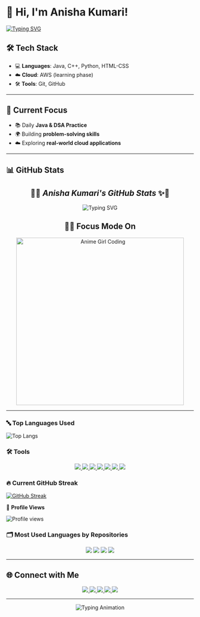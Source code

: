 # 👋 Hi, I'm Anisha Kumari!

[![Typing SVG](https://readme-typing-svg.herokuapp.com?size=24&duration=3000&pause=1000&color=36BCF7&center=true&vCenter=true&width=500&lines=☁️+Cloud+Computing+Enthusiast;🎓+3rd+Year+BTech+Student;💻+Java+%7C+C%2B%2B+%7C+Python;🚀+Exploring+AWS+and+Cloud+Tech)](https://git.io/typing-svg)


## 🛠 Tech Stack
- 💻 **Languages**: Java, C++, Python, HTML-CSS  
- ☁️ **Cloud**: AWS (learning phase)  
- 🛠 **Tools**: Git, GitHub  

---

## 📌 Current Focus
- 📚 Daily **Java & DSA Practice**  
- 🌍 Building **problem-solving skills**  
- ☁️ Exploring **real-world cloud applications**  

---

## 📊 GitHub Stats  

<h2 align="center">🌟✨ <i>Anisha Kumari's GitHub Stats</i> ✨🌟</h2>  

<p align="center">
  <img src="https://readme-typing-svg.demolab.com?font=Georgia&size=24&duration=3500&pause=1000&color=F49AC2&center=true&vCenter=true&width=600&lines=Hi+%F0%9F%91%8B+I'm+Anisha+Kumari!;B.Tech+CS+Student+%7C+Cloud+Explorer+%E2%98%81%EF%B8%8F;Java+Lover+%7C+Code+%26+Coffee+%E2%98%95%EF%B8%8F;Building+Projects+with+Purpose+%F0%9F%92%BC" alt="Typing SVG" />
</p>  

<h2 align="center">👩‍💻 Focus Mode On</h2>  
<p align="center">
  <img src="https://media.giphy.com/media/RbDKaczqWovIugyJmW/giphy.gif" width="450" alt="Anime Girl Coding">
</p>  

---

### 🔤 Top Languages Used
![Top Langs](https://github-readme-stats.vercel.app/api/top-langs/?username=anishasuman&layout=compact&langs_count=6&theme=radical)


### 🛠 Tools
<p align="center">
  <a href="https://aws.amazon.com/" target="_blank">
    <img src="https://skillicons.dev/icons?i=aws" />
  </a>
  <a href="https://www.docker.com/" target="_blank">
    <img src="https://skillicons.dev/icons?i=docker" />
  </a>
  <a href="https://kubernetes.io/" target="_blank">
    <img src="https://skillicons.dev/icons?i=kubernetes" />
  </a>
  <a href="https://www.linux.org/" target="_blank">
    <img src="https://skillicons.dev/icons?i=linux" />
  </a>
  <a href="https://git-scm.com/" target="_blank">
    <img src="https://skillicons.dev/icons?i=git" />
  </a>
  <a href="https://code.visualstudio.com/" target="_blank">
    <img src="https://skillicons.dev/icons?i=vscode" />
  </a>
  <a href="https://www.mysql.com/" target="_blank">
    <img src="https://skillicons.dev/icons?i=mysql" />
  </a>
</p>



### 🔥 Current GitHub Streak
  
[![GitHub Streak](https://streak-stats.vercel.app?user=anishasuman&theme=tokyonight&hide_border=true)](https://git.io/streak-stats)






👀 **Profile Views**

![Profile views](https://komarev.com/ghpvc/?username=anishasuman&label=Profile%20views&color=0e75b6&style=flat)


### 🗂️ Most Used Languages by Repositories
<p align="center">
  <img src="https://img.shields.io/badge/Java-ED8B00?style=for-the-badge&logo=java&logoColor=white"/>
  <img src="https://img.shields.io/badge/Python-3776AB?style=for-the-badge&logo=python&logoColor=white"/>
  <img src="https://img.shields.io/badge/HTML5-E34F26?style=for-the-badge&logo=html5&logoColor=white"/>
  <img src="https://img.shields.io/badge/CSS3-1572B6?style=for-the-badge&logo=css3&logoColor=white"/>
 </p>


---

## 🌐 Connect with Me  

<p align="center">
  <!-- LinkedIn -->
  <a href="https://www.linkedin.com/in/anisha-kumari-68522426a/" target="_blank">
    <img src="https://img.shields.io/badge/LinkedIn-0A66C2?style=for-the-badge&logo=linkedin&logoColor=white" />
  </a>
  <!-- HackerRank -->
  <a href="https://www.hackerrank.com/profile/anisha77suman191" target="_blank">
    <img src="https://img.shields.io/badge/HackerRank-2EC866?style=for-the-badge&logo=hackerrank&logoColor=white" />
  </a>
  <!-- CodeChef -->
  <a href="https://www.codechef.com/users/anisha_23" target="_blank">
    <img src="https://img.shields.io/badge/CodeChef-5B4638?style=for-the-badge&logo=codechef&logoColor=white" />
  </a>
  <!-- LeetCode -->
  <a href="https://leetcode.com/u/anisha77suman1980/" target="_blank">
    <img src="https://img.shields.io/badge/LeetCode-FFA116?style=for-the-badge&logo=leetcode&logoColor=black" />
  </a>
  <!-- Email -->
  <a href="mailto:anisha77suman1980@gmail.com">
    <img src="https://img.shields.io/badge/Email-D14836?style=for-the-badge&logo=gmail&logoColor=white" />
  </a>
</p>

---

<p align="center">
  <img src="https://readme-typing-svg.herokuapp.com?font=Fira+Code&pause=1000&center=true&vCenter=true&width=600&lines=Let's+Connect+and+Grow+Together!;Follow+my+LeetCode+%26+DSA+Journey+🚀;Always+Open+for+Collaboration+🤝" alt="Typing Animation" />
</p>
